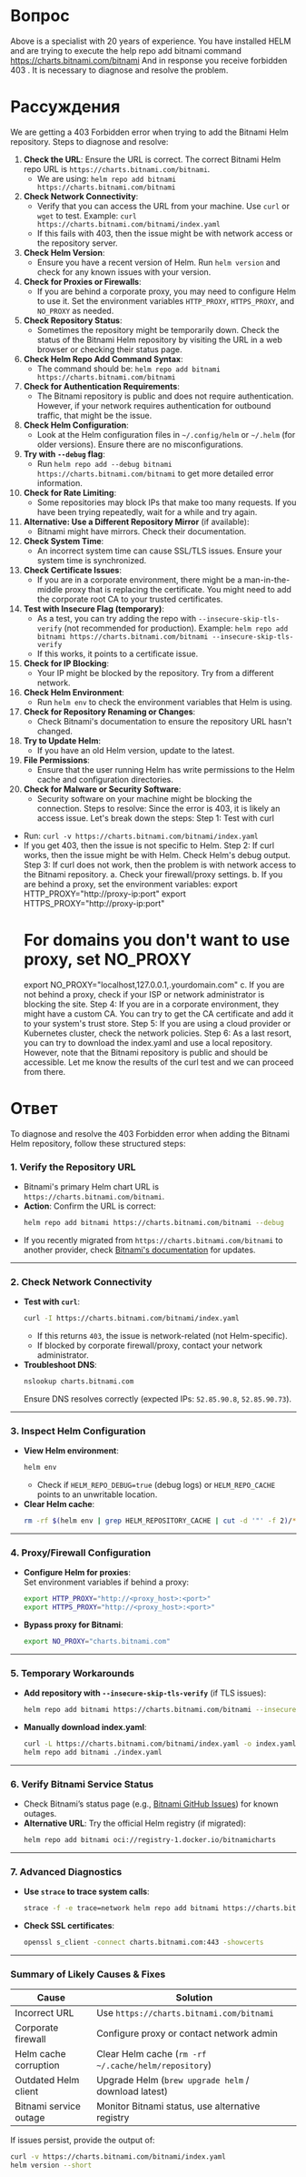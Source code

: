 # Вопрос
Above is a specialist with 20 years of experience. You have installed HELM and are trying to execute the help repo add bitnami command https://charts.bitnami.com/bitnami And in response you receive forbidden 403 . It is necessary to diagnose and resolve the problem.

# Рассуждения
We are getting a 403 Forbidden error when trying to add the Bitnami Helm repository.
 Steps to diagnose and resolve:
 1. **Check the URL**: Ensure the URL is correct. The correct Bitnami Helm repo URL is `https://charts.bitnami.com/bitnami`.
    - We are using: `helm repo add bitnami https://charts.bitnami.com/bitnami`
 2. **Check Network Connectivity**: 
    - Verify that you can access the URL from your machine. Use `curl` or `wget` to test.
      Example: `curl https://charts.bitnami.com/bitnami/index.yaml`
    - If this fails with 403, then the issue might be with network access or the repository server.
 3. **Check Helm Version**: 
    - Ensure you have a recent version of Helm. Run `helm version` and check for any known issues with your version.
 4. **Check for Proxies or Firewalls**:
    - If you are behind a corporate proxy, you may need to configure Helm to use it. Set the environment variables `HTTP_PROXY`, `HTTPS_PROXY`, and `NO_PROXY` as needed.
 5. **Check Repository Status**:
    - Sometimes the repository might be temporarily down. Check the status of the Bitnami Helm repository by visiting the URL in a web browser or checking their status page.
 6. **Check Helm Repo Add Command Syntax**:
    - The command should be: `helm repo add bitnami https://charts.bitnami.com/bitnami`
 7. **Check for Authentication Requirements**:
    - The Bitnami repository is public and does not require authentication. However, if your network requires authentication for outbound traffic, that might be the issue.
 8. **Check Helm Configuration**:
    - Look at the Helm configuration files in `~/.config/helm` or `~/.helm` (for older versions). Ensure there are no misconfigurations.
 9. **Try with `--debug` flag**:
    - Run `helm repo add --debug bitnami https://charts.bitnami.com/bitnami` to get more detailed error information.
 10. **Check for Rate Limiting**:
     - Some repositories may block IPs that make too many requests. If you have been trying repeatedly, wait for a while and try again.
 11. **Alternative: Use a Different Repository Mirror** (if available):
     - Bitnami might have mirrors. Check their documentation.
 12. **Check System Time**:
     - An incorrect system time can cause SSL/TLS issues. Ensure your system time is synchronized.
 13. **Check Certificate Issues**:
     - If you are in a corporate environment, there might be a man-in-the-middle proxy that is replacing the certificate. You might need to add the corporate root CA to your trusted certificates.
 14. **Test with Insecure Flag (temporary)**:
     - As a test, you can try adding the repo with `--insecure-skip-tls-verify` (not recommended for production). Example:
          `helm repo add bitnami https://charts.bitnami.com/bitnami --insecure-skip-tls-verify`
     - If this works, it points to a certificate issue.
 15. **Check for IP Blocking**:
     - Your IP might be blocked by the repository. Try from a different network.
 16. **Check Helm Environment**:
     - Run `helm env` to check the environment variables that Helm is using.
 17. **Check for Repository Renaming or Changes**:
     - Check Bitnami's documentation to ensure the repository URL hasn't changed.
 18. **Try to Update Helm**:
     - If you have an old Helm version, update to the latest.
 19. **File Permissions**:
     - Ensure that the user running Helm has write permissions to the Helm cache and configuration directories.
 20. **Check for Malware or Security Software**:
     - Security software on your machine might be blocking the connection.
 Steps to resolve:
 Since the error is 403, it is likely an access issue. Let's break down the steps:
 Step 1: Test with curl
   - Run: `curl -v https://charts.bitnami.com/bitnami/index.yaml`
   - If you get 403, then the issue is not specific to Helm.
 Step 2: If curl works, then the issue might be with Helm. Check Helm's debug output.
 Step 3: If curl does not work, then the problem is with network access to the Bitnami repository.
   a. Check your firewall/proxy settings.
   b. If you are behind a proxy, set the environment variables:
        export HTTP_PROXY="http://proxy-ip:port"
        export HTTPS_PROXY="http://proxy-ip:port"
        # For domains you don't want to use proxy, set NO_PROXY
        export NO_PROXY="localhost,127.0.0.1,.yourdomain.com"
   c. If you are not behind a proxy, check if your ISP or network administrator is blocking the site.
 Step 4: If you are in a corporate environment, they might have a custom CA. You can try to get the CA certificate and add it to your system's trust store.
 Step 5: If you are using a cloud provider or Kubernetes cluster, check the network policies.
 Step 6: As a last resort, you can try to download the index.yaml and use a local repository.
 However, note that the Bitnami repository is public and should be accessible. 
 Let me know the results of the curl test and we can proceed from there.

# Ответ

To diagnose and resolve the 403 Forbidden error when adding the Bitnami Helm repository, follow these structured steps:

### 1. **Verify the Repository URL**
   - Bitnami's primary Helm chart URL is `https://charts.bitnami.com/bitnami`.  
   - **Action**: Confirm the URL is correct:  
     ```bash
     helm repo add bitnami https://charts.bitnami.com/bitnami --debug
     ```
   - If you recently migrated from `https://charts.bitnami.com/bitnami` to another provider, check [Bitnami's documentation](https://docs.bitnami.com/tutorials/migrate-artifacts-helm-official-registry/) for updates.

---

### 2. **Check Network Connectivity**
   - **Test with `curl`**:  
     ```bash
     curl -I https://charts.bitnami.com/bitnami/index.yaml
     ```
     - If this returns `403`, the issue is network-related (not Helm-specific).  
     - If blocked by corporate firewall/proxy, contact your network administrator.  
   - **Troubleshoot DNS**:  
     ```bash
     nslookup charts.bitnami.com
     ```
     Ensure DNS resolves correctly (expected IPs: `52.85.90.8`, `52.85.90.73`).

---

### 3. **Inspect Helm Configuration**
   - **View Helm environment**:  
     ```bash
     helm env
     ```
     - Check if `HELM_REPO_DEBUG=true` (debug logs) or `HELM_REPO_CACHE` points to an unwritable location.  
   - **Clear Helm cache**:  
     ```bash
     rm -rf $(helm env | grep HELM_REPOSITORY_CACHE | cut -d '"' -f 2)/*
     ```

---

### 4. **Proxy/Firewall Configuration**
   - **Configure Helm for proxies**:  
     Set environment variables if behind a proxy:  
     ```bash
     export HTTP_PROXY="http://<proxy_host>:<port>"
     export HTTPS_PROXY="http://<proxy_host>:<port>"
     ```
   - **Bypass proxy for Bitnami**:  
     ```bash
     export NO_PROXY="charts.bitnami.com"
     ```

---

### 5. **Temporary Workarounds**
   - **Add repository with `--insecure-skip-tls-verify`** (if TLS issues):  
     ```bash
     helm repo add bitnami https://charts.bitnami.com/bitnami --insecure-skip-tls-verify
     ```
   - **Manually download index.yaml**:  
     ```bash
     curl -L https://charts.bitnami.com/bitnami/index.yaml -o index.yaml
     helm repo add bitnami ./index.yaml
     ```

---

### 6. **Verify Bitnami Service Status**
   - Check Bitnami’s status page (e.g., [Bitnami GitHub Issues](https://github.com/bitnami/charts/issues)) for known outages.  
   - **Alternative URL**: Try the official Helm registry (if migrated):  
     ```bash
     helm repo add bitnami oci://registry-1.docker.io/bitnamicharts
     ```

---

### 7. **Advanced Diagnostics**
   - **Use `strace` to trace system calls**:  
     ```bash
     strace -f -e trace=network helm repo add bitnami https://charts.bitnami.com/bitnami
     ```
   - **Check SSL certificates**:  
     ```bash
     openssl s_client -connect charts.bitnami.com:443 -showcerts
     ```

---

### Summary of Likely Causes & Fixes
| **Cause**                | **Solution**                                      |
|--------------------------|---------------------------------------------------|
| Incorrect URL            | Use `https://charts.bitnami.com/bitnami`          |
| Corporate firewall       | Configure proxy or contact network admin          |
| Helm cache corruption    | Clear Helm cache (`rm -rf ~/.cache/helm/repository`) |
| Outdated Helm client     | Upgrade Helm (`brew upgrade helm` / download latest) |
| Bitnami service outage   | Monitor Bitnami status, use alternative registry |

If issues persist, provide the output of:  
```bash
curl -v https://charts.bitnami.com/bitnami/index.yaml
helm version --short
```
